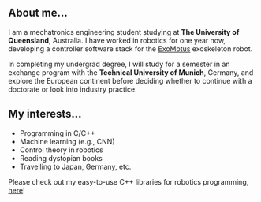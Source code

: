 ## About me...

I am a mechatronics engineering student studying at **The University of Queensland**, Australia. I have worked in robotics for one year now, developing a controller software stack for the [ExoMotus](https://www.fftai.com/exomotus-m4-2/) exoskeleton robot.

In completing my undergrad degree, I will study for a semester in an exchange program with the **Technical University of Munich**, Germany, and explore the European continent before deciding whether to continue with a doctorate or look into industry practice.

## My interests...

- Programming in C/C++
- Machine learning (e.g., CNN)
- Control theory in robotics
- Reading dystopian books
- Travelling to Japan, Germany, etc.

Please check out my easy-to-use C++ libraries for robotics programming, [here](https://benvonh.github.io/)!
